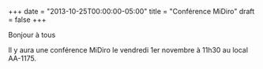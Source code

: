 +++
date = "2013-10-25T00:00:00-05:00"
title = "Conférence MiDiro"
draft = false
+++

Bonjour à tous

Il y aura une conférence MiDiro le vendredi 1er novembre à 11h30 au local AA-1175.
